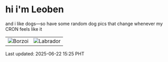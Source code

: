 # hi i'm Leoben

and i like dogs—so have some random dog pics that change whenever my CRON feels like it

|  |  |
|--------|----------|
| ![Borzoi](https://random-dog-vercel.vercel.app/api/random-borzoi?v=1750577114) | ![Labrador](https://random-dog-vercel.vercel.app/api/random-labrador?v=1750577114) |

Last updated: 2025-06-22 15:25 PHT
